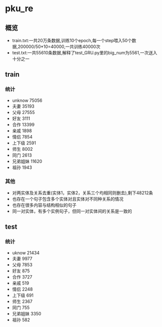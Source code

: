 # pku_re
## 概览
- train.txt:一共20万条数据,训练10个epoch,每一个step喂入50个数据,200000/50*10=40000,一共训练40000次
- test.txt:一共55610条数据,解释了test_GRU.py里的big_num为5561,一次送入十分之一
## train
### 统计
- unknow 75056
- 夫妻 35193
- 父母 27555
- 好友 3111
- 合作 13399
- 亲戚 1898
- 情侣 7854
- 上下级 2591
- 师生 8002
- 同门 2613
- 兄弟姐妹 11620
- 祖孙 1943
### 其他
- 对两实体及关系去重(实体1，实体2，关系三个均相同则删去),剩下48212条
- 也存在一个句子包含多个实体对且实体对不同种关系的情况
- 也存在很多内容与结构相似的句子
- 同一对实体，有多个实例句子，但同一对实体间的关系是一致的
## test
### 统计
- uknow 21434
- 夫妻 9977
- 父母 7853
- 好友 875
- 合作 3727
- 亲戚 519
- 情侣 2248
- 上下级 691
- 师生 2367
- 同门 755
- 兄弟姐妹 3350
- 祖孙 582
